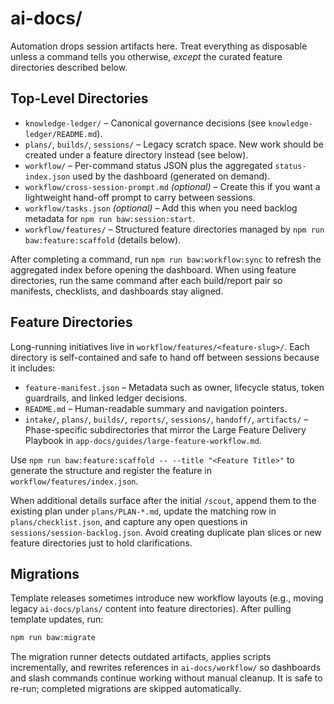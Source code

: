 # ai-docs/

Automation drops session artifacts here. Treat everything as disposable unless a command tells you otherwise, *except* the curated feature directories described below.

## Top-Level Directories

- `knowledge-ledger/` – Canonical governance decisions (see `knowledge-ledger/README.md`).
- `plans/`, `builds/`, `sessions/` – Legacy scratch space. New work should be created under a feature directory instead (see below).
- `workflow/` – Per-command status JSON plus the aggregated `status-index.json` used by the dashboard (generated on demand).
- `workflow/cross-session-prompt.md` *(optional)* – Create this if you want a lightweight hand-off prompt to carry between sessions.
- `workflow/tasks.json` *(optional)* – Add this when you need backlog metadata for `npm run baw:session:start`.
- `workflow/features/` – Structured feature directories managed by `npm run baw:feature:scaffold` (details below).

After completing a command, run `npm run baw:workflow:sync` to refresh the aggregated index before opening the dashboard. When using feature directories, run the same command after each build/report pair so manifests, checklists, and dashboards stay aligned.

## Feature Directories

Long-running initiatives live in `workflow/features/<feature-slug>/`. Each directory is self-contained and safe to hand off between sessions because it includes:

- `feature-manifest.json` – Metadata such as owner, lifecycle status, token guardrails, and linked ledger decisions.
- `README.md` – Human-readable summary and navigation pointers.
- `intake/`, `plans/`, `builds/`, `reports/`, `sessions/`, `handoff/`, `artifacts/` – Phase-specific subdirectories that mirror the Large Feature Delivery Playbook in `app-docs/guides/large-feature-workflow.md`.

Use `npm run baw:feature:scaffold -- --title "<Feature Title>"` to generate the structure and register the feature in `workflow/features/index.json`.

When additional details surface after the initial `/scout`, append them to the existing plan under `plans/PLAN-*.md`, update the matching row in `plans/checklist.json`, and capture any open questions in `sessions/session-backlog.json`. Avoid creating duplicate plan slices or new feature directories just to hold clarifications.

## Migrations

Template releases sometimes introduce new workflow layouts (e.g., moving legacy `ai-docs/plans/` content into feature directories). After pulling template updates, run:

```bash
npm run baw:migrate
```

The migration runner detects outdated artifacts, applies scripts incrementally, and rewrites references in `ai-docs/workflow/` so dashboards and slash commands continue working without manual cleanup. It is safe to re-run; completed migrations are skipped automatically.
